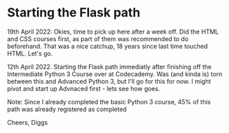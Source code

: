 # Starting the Flask path 
 
19th April 2022: Okies, time to pick up here after a week off. Did the 
HTML and CSS courses first, as part of them was recommended to do beforehand. 
That was a nice catchup, 18 years since last time touched HTML. Let's go.
 
12th April 2022. Starting the Flask path immediatly after finishing off the Intermediate Python 3
Course over at Codecademy. Was (and kinda is) torn between this and Advanced Python 3, but I'll go for this for now. I might pivot and start up Advnaced first - lets see how goes. 
 

Note: 
Since I already completed the basic Python 3 course, 45% of this path was already registered as
completed 
 
Cheers, Diggs